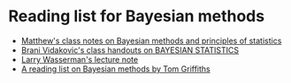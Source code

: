 # Reading list for Bayesian methods

* [Matthew's class notes on Bayesian methods and principles of statistics](https://github.com/stephens999/stat302)
* [Brani Vidakovic's class handouts on BAYESIAN STATISTICS](http://www2.isye.gatech.edu/~brani/isyebayes/handouts.html)
* [Larry Wasserman's lecture note](http://www.stat.cmu.edu/~larry/=stat705/Lecture14.pdf)
* [A reading list on Bayesian methods by Tom Griffiths](https://cocosci.berkeley.edu/tom/bayes.html)

